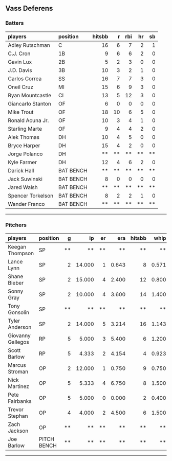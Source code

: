 ## Vass Deferens

### Batters

 
|players           |position  | hitsbb|  r| rbi| hr| sb| 
|:-----------------|:---------|------:|--:|---:|--:|--:| 
|Adley Rutschman   |C         |     16|  6|   7|  2|  1| 
|C.J. Cron         |1B        |      9|  6|   6|  2|  0| 
|Gavin Lux         |2B        |      5|  2|   3|  0|  0| 
|J.D. Davis        |3B        |     10|  3|   2|  1|  0| 
|Carlos Correa     |SS        |     16|  7|   7|  3|  0| 
|Oneil Cruz        |MI        |     15|  6|   9|  3|  0| 
|Ryan Mountcastle  |CI        |     13|  5|  12|  3|  0| 
|Giancarlo Stanton |OF        |      6|  0|   0|  0|  0| 
|Mike Trout        |OF        |     18| 10|   6|  5|  0| 
|Ronald Acuna Jr.  |OF        |     10|  3|   4|  1|  0| 
|Starling Marte    |OF        |      9|  4|   4|  2|  0| 
|Alek Thomas       |DH        |     10|  4|   5|  0|  0| 
|Bryce Harper      |DH        |     15|  4|   2|  0|  0| 
|Jorge Polanco     |DH        |     **| **|  **| **| **| 
|Kyle Farmer       |DH        |     12|  4|   6|  2|  0| 
|Darick Hall       |BAT BENCH |     **| **|  **| **| **| 
|Jack Suwinski     |BAT BENCH |      8|  0|   0|  0|  0| 
|Jared Walsh       |BAT BENCH |     **| **|  **| **| **| 
|Spencer Torkelson |BAT BENCH |      8|  2|   2|  1|  0| 
|Wander Franco     |BAT BENCH |     **| **|  **| **| **| 


* * *

### Pitchers

 
|players           |position    |  g|     ip| er|   era| hitsbb|  whip| so|  w| sv| 
|:-----------------|:-----------|--:|------:|--:|-----:|------:|-----:|--:|--:|--:| 
|Keegan Thompson   |SP          | **|     **| **|    **|     **|    **| **| **| **| 
|Lance Lynn        |SP          |  2| 14.000|  1| 0.643|      8| 0.571| 19|  2|  0| 
|Shane Bieber      |SP          |  2| 15.000|  4| 2.400|     12| 0.800| 18|  1|  0| 
|Sonny Gray        |SP          |  2| 10.000|  4| 3.600|     14| 1.400|  9|  0|  0| 
|Tony Gonsolin     |SP          | **|     **| **|    **|     **|    **| **| **| **| 
|Tyler Anderson    |SP          |  2| 14.000|  5| 3.214|     16| 1.143|  6|  1|  0| 
|Giovanny Gallegos |RP          |  5|  5.000|  3| 5.400|      6| 1.200|  4|  0|  1| 
|Scott Barlow      |RP          |  5|  4.333|  2| 4.154|      4| 0.923|  5|  1|  1| 
|Marcus Stroman    |OP          |  2| 12.000|  1| 0.750|      9| 0.750|  6|  0|  0| 
|Nick Martinez     |OP          |  5|  5.333|  4| 6.750|      8| 1.500|  6|  1|  2| 
|Pete Fairbanks    |OP          |  5|  5.000|  0| 0.000|      2| 0.400|  9|  0|  2| 
|Trevor Stephan    |OP          |  4|  4.000|  2| 4.500|      6| 1.500|  5|  0|  0| 
|Zach Jackson      |OP          | **|     **| **|    **|     **|    **| **| **| **| 
|Joe Barlow        |PITCH BENCH | **|     **| **|    **|     **|    **| **| **| **| 


* * *


